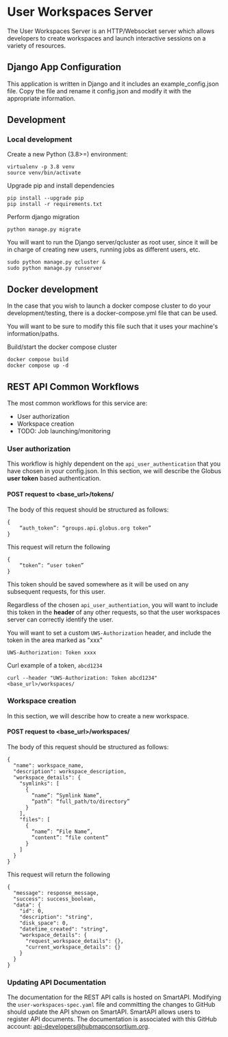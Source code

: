 # User Workspaces Server
The User Workspaces Server is an HTTP/Websocket server which allows developers to create workspaces and launch interactive sessions on a variety of resources.

## Django App Configuration
This application is written in Django and it includes an example_config.json file. Copy the file and rename it config.json and modify it with the appropriate information.

## Development

### Local development
Create a new Python (3.8>=) environment:

```
virtualenv -p 3.8 venv
source venv/bin/activate
```

Upgrade pip and install dependencies
```
pip install --upgrade pip
pip install -r requirements.txt
```

Perform django migration
```
python manage.py migrate
```

You will want to run the Django server/qcluster as root user, since it will be in charge of creating new users, running jobs as different users, etc.
```
sudo python manage.py qcluster &
sudo python manage.py runserver
```

## Docker development

In the case that you wish to launch a docker compose cluster to do your development/testing, there is a docker-compose.yml file that can be used.

You will want to be sure to modify this file such that it uses your machine's information/paths.

Build/start the docker compose cluster
```
docker compose build
docker compose up -d
```

## REST API Common Workflows

The most common workflows for this service are:
- User authorization
- Workspace creation
- TODO: Job launching/monitoring

### User authorization

This workflow is highly dependent on the `api_user_authentication` that you have chosen in your config.json. In this section, we will describe the Globus **user token** based authentication.

#### POST request to <base_url>/tokens/

The body of this request should be structured as follows:
```
{
	“auth_token”: “groups.api.globus.org token”
}
```

This request will return the following
```
{
	“token”: “user token”
}
```

This token should be saved somewhere as it will be used on any subsequent requests, for this user.

Regardless of the chosen `api_user_authentiation`, you will want to include this token in the **header** of any other requests, so that the user workspaces server can correctly identify the user.

You will want to set a custom `UWS-Authorization` header, and include the token in the area marked as "xxx"

```
UWS-Authorization: Token xxxx
```

Curl example of a token, `abcd1234`
```
curl --header "UWS-Authorization: Token abcd1234" <base_url>/workspaces/
```

### Workspace creation

In this section, we will describe how to create a new workspace.

#### POST request to <base_url>/workspaces/

The body of this request should be structured as follows:
```
{
  "name": workspace_name,
  "description": workspace_description,
  "workspace_details": {
    "symlinks": [
      {
        “name”: “Symlink Name”,
        “path”: “full_path/to/directory”
      }
    ],
    "files": [
      {
        “name”: “File Name”,
        “content”: “file content”
      }
    ]
  }
}

```

This request will return the following
```
{
  "message": response_message,
  "success": success_boolean,
  "data": {
    "id": 0,
    "description": "string",
    "disk_space": 0,
    "datetime_created": "string",
    "workspace_details": {
      "request_workspace_details": {},
      "current_workspace_details": {}
    }
  }
}

```

### Updating API Documentation

The documentation for the REST API calls is hosted on SmartAPI.  Modifying the `user-workspaces-spec.yaml` file and committing the changes to GitHub should update the API shown on SmartAPI. SmartAPI allows users to register API documents. The documentation is associated with this GitHub account: api-developers@hubmapconsortium.org.